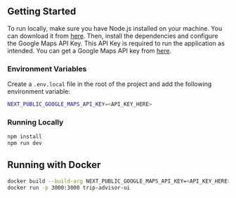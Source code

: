 ## Getting Started
To run locally, make sure you have Node.js installed on your machine. You can download it from [here](https://nodejs.org/en/download/). Then, install the dependencies and configure the Google Maps API Key. This API Key is required to run the application as intended. You can get a Google Maps API key from [here](https://developers.google.com/maps/documentation/javascript/get-api-key).

### Environment Variables
Create a `.env.local` file in the root of the project and add the following environment variable:
```bash
NEXT_PUBLIC_GOOGLE_MAPS_API_KEY=<API_KEY_HERE>
```

### Running Locally
```bash
npm install
npm run dev
```

## Running with Docker
```bash
docker build --build-arg NEXT_PUBLIC_GOOGLE_MAPS_API_KEY=<API_KEY_HERE> -t trip-advisor-ui . # Builds with the Google Maps API key
docker run -p 3000:3000 trip-advisor-ui
```
